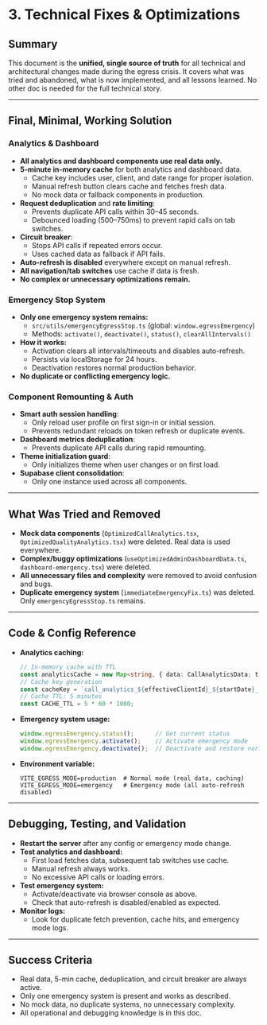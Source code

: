 # 3. Technical Fixes & Optimizations

## Summary
This document is the **unified, single source of truth** for all technical and architectural changes made during the egress crisis. It covers what was tried and abandoned, what is now implemented, and all lessons learned. No other doc is needed for the full technical story.

---

## Final, Minimal, Working Solution

### Analytics & Dashboard
- **All analytics and dashboard components use real data only.**
- **5-minute in-memory cache** for both analytics and dashboard data.
  - Cache key includes user, client, and date range for proper isolation.
  - Manual refresh button clears cache and fetches fresh data.
  - No mock data or fallback components in production.
- **Request deduplication** and **rate limiting**:
  - Prevents duplicate API calls within 30–45 seconds.
  - Debounced loading (500–750ms) to prevent rapid calls on tab switches.
- **Circuit breaker**:
  - Stops API calls if repeated errors occur.
  - Uses cached data as fallback if API fails.
- **Auto-refresh is disabled** everywhere except on manual refresh.
- **All navigation/tab switches** use cache if data is fresh.
- **No complex or unnecessary optimizations remain.**

### Emergency Stop System
- **Only one emergency system remains:**
  - `src/utils/emergencyEgressStop.ts` (global: `window.egressEmergency`)
  - Methods: `activate()`, `deactivate()`, `status()`, `clearAllIntervals()`
- **How it works:**
  - Activation clears all intervals/timeouts and disables auto-refresh.
  - Persists via localStorage for 24 hours.
  - Deactivation restores normal production behavior.
- **No duplicate or conflicting emergency logic.**

### Component Remounting & Auth
- **Smart auth session handling**:
  - Only reload user profile on first sign-in or initial session.
  - Prevents redundant reloads on token refresh or duplicate events.
- **Dashboard metrics deduplication**:
  - Prevents duplicate API calls during rapid remounting.
- **Theme initialization guard**:
  - Only initializes theme when user changes or on first load.
- **Supabase client consolidation**:
  - Only one instance used across all components.

---

## What Was Tried and Removed

- **Mock data components** (`OptimizedCallAnalytics.tsx`, `OptimizedQualityAnalytics.tsx`) were deleted. Real data is used everywhere.
- **Complex/buggy optimizations** (`useOptimizedAdminDashboardData.ts`, `dashboard-emergency.tsx`) were deleted.
- **All unnecessary files and complexity** were removed to avoid confusion and bugs.
- **Duplicate emergency system** (`immediateEmergencyFix.ts`) was deleted. Only `emergencyEgressStop.ts` remains.

---

## Code & Config Reference

- **Analytics caching:**
  ```typescript
  // In-memory cache with TTL
  const analyticsCache = new Map<string, { data: CallAnalyticsData; timestamp: number; ttl: number }>();
  // Cache key generation
  const cacheKey = `call_analytics_${effectiveClientId}_${startDate}_${endDate}`;
  // Cache TTL: 5 minutes
  const CACHE_TTL = 5 * 60 * 1000;
  ```
- **Emergency system usage:**
  ```javascript
  window.egressEmergency.status();      // Get current status
  window.egressEmergency.activate();    // Activate emergency mode
  window.egressEmergency.deactivate();  // Deactivate and restore normal mode
  ```
- **Environment variable:**
  ```env
  VITE_EGRESS_MODE=production  # Normal mode (real data, caching)
  VITE_EGRESS_MODE=emergency   # Emergency mode (all auto-refresh disabled)
  ```

---

## Debugging, Testing, and Validation

- **Restart the server** after any config or emergency mode change.
- **Test analytics and dashboard:**
  - First load fetches data, subsequent tab switches use cache.
  - Manual refresh always works.
  - No excessive API calls or loading errors.
- **Test emergency system:**
  - Activate/deactivate via browser console as above.
  - Check that auto-refresh is disabled/enabled as expected.
- **Monitor logs:**
  - Look for duplicate fetch prevention, cache hits, and emergency mode logs.

---

## Success Criteria
- Real data, 5-min cache, deduplication, and circuit breaker are always active.
- Only one emergency system is present and works as described.
- No mock data, no duplicate systems, no unnecessary complexity.
- All operational and debugging knowledge is in this doc.

